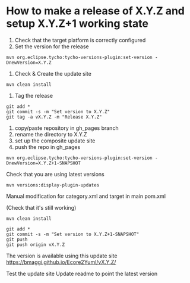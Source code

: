 # How to make a release of X.Y.Z and setup X.Y.Z+1 working state

1. Check that the target platform is correctly configured
1. Set the version for the release
```
mvn org.eclipse.tycho:tycho-versions-plugin:set-version -DnewVersion=X.Y.Z
```
1. Check & Create the update site
```
mvn clean install
```
1. Tag the release
```
git add *
git commit -s -m "Set version to X.Y.Z"
git tag -a vX.Y.Z -m "Release X.Y.Z"
```
1. copy/paste repository in gh_pages branch
1. rename the directory to X.Y.Z
1. set up the composite update site
1. push the repo in gh_pages

```
mvn org.eclipse.tycho:tycho-versions-plugin:set-version -DnewVersion=X.Y.Z+1-SNAPSHOT 
```
Check that you are using latest versions
```
mvn versions:display-plugin-updates
```
Manual modification for category.xml and target in main pom.xml

(Check that it's still working)
```
mvn clean install 
```
```
git add *
git commit -s -m "Set version to X.Y.Z+1-SNAPSHOT"
git push 
git push origin vX.Y.Z
```

The version is available using this update site 
https://bmaggi.github.io/Ecore2Yuml/vX.Y.Z/

Test the update site 
Update readme to point the latest version
